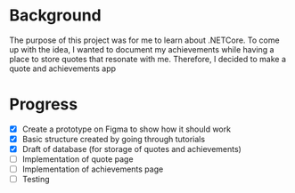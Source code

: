 # Background
The purpose of this project was for me to learn about .NETCore. To come up with the idea, I wanted to document my achievements while having a place to store quotes that resonate with me. Therefore, I decided to make a quote and achievements app

# Progress
- [x] Create a prototype on Figma to show how it should work
- [x] Basic structure created by going through tutorials
- [x] Draft of database (for storage of quotes and achievements)
- [ ] Implementation of quote page
- [ ] Implementation of achievements page
- [ ] Testing
